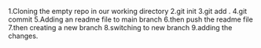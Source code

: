 1.Cloning the empty repo in our working directory
2.git init
3.git add .
4.git commit
5.Adding an readme file to main branch
6.then push the readme file
7.then creating a new branch
8.switching to new branch
9.adding the changes.